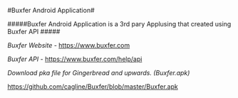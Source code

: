 #Buxfer Android Application#


#####Buxfer Android Application is a 3rd pary Applusing that created using Buxfer API #####

_Buxfer Website_ - https://www.buxfer.com 

_Buxfer API_ - https://www.buxfer.com/help/api 

_Download pka file for Gingerbread and upwards. (Buxfer.apk)_

https://github.com/cagline/Buxfer/blob/master/Buxfer.apk
